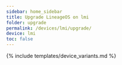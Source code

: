 ```yaml
---
sidebar: home_sidebar
title: Upgrade LineageOS on lmi
folder: upgrade
permalink: /devices/lmi/upgrade/
device: lmi
toc: false
---
```

{% include templates/device_variants.md %}
